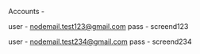 Accounts -

user - nodemail.test123@gmail.com
pass - screend123

user - nodemail.test234@gmail.com
pass - screend234
